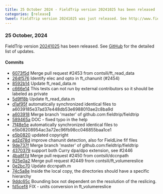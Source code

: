 ```yaml
---
title: 25 October 2024 - FieldTrip version 20241025 has been released
categories: [release]
tweet: FieldTrip version 20241025 was just released. See http://www.fieldtriptoolbox.org/#25-october-2024
---
```


### 25 October, 2024

FieldTrip version [20241025](http://github.com/fieldtrip/fieldtrip/releases/tag/20241025) has been released.
See [GitHub](https://github.com/fieldtrip/fieldtrip/compare/20240916...20241025) for the detailed list of updates.

#### Commits

- [6073f5d](http://github.com/fieldtrip/fieldtrip/commit/6073f5d) Merge pull request #2453 from contsili/ft_read_data
- [264f576](http://github.com/fieldtrip/fieldtrip/commit/264f576) Identify elec and opto in ft_chanunit (#2454)
- [8592b14](http://github.com/fieldtrip/fieldtrip/commit/8592b14) Update ft_read_data.m
- [c666e14](http://github.com/fieldtrip/fieldtrip/commit/c666e14) This tests can not run by external contributors so it should be labeled as private
- [5d9ff8b](http://github.com/fieldtrip/fieldtrip/commit/5d9ff8b) Update ft_read_data.m
- [d1af95f](http://github.com/fieldtrip/fieldtrip/commit/d1af95f) automatically synchronized identical files to a6039185e37ad37e448db53e6988010ae2c8ba9d
- [a603918](http://github.com/fieldtrip/fieldtrip/commit/a603918) Merge branch 'master' of github.com:fieldtrip/fieldtrip
- [589465a](http://github.com/fieldtrip/fieldtrip/commit/589465a) DOC - fixed typo in the help
- [7f48e5e](http://github.com/fieldtrip/fieldtrip/commit/7f48e5e) automatically synchronized identical files to e5b08208954ac3a72ec96fb98cc046855baa1ce1
- [e5b0820](http://github.com/fieldtrip/fieldtrip/commit/e5b0820) updated copyright
- [ad2d78d](http://github.com/fieldtrip/fieldtrip/commit/ad2d78d) improve chanunit detection, also for FieldLine fif files
- [9de737f](http://github.com/fieldtrip/fieldtrip/commit/9de737f) Merge branch 'master' of github.com:fieldtrip/fieldtrip
- [4370379](http://github.com/fieldtrip/fieldtrip/commit/4370379) support both Curry dpa/dpo extension, see #2446
- [4ba8f7d](http://github.com/fieldtrip/fieldtrip/commit/4ba8f7d) Merge pull request #2450 from contsili/dccnpath
- [925e0a2](http://github.com/fieldtrip/fieldtrip/commit/925e0a2) Merge pull request #2449 from contsili/ft_volumereslice
- [0e2bc70](http://github.com/fieldtrip/fieldtrip/commit/0e2bc70) Update dccnpath.m
- [74c5a8e](http://github.com/fieldtrip/fieldtrip/commit/74c5a8e) Inside the local copy, the directories should have a specific hierarchy
- [9ddc65c](http://github.com/fieldtrip/fieldtrip/commit/9ddc65c) Bounding box not dependent on the resolution of the reslicing.
- [fd5cef8](http://github.com/fieldtrip/fieldtrip/commit/fd5cef8) FIX - units conversion in ft_volumereslice
